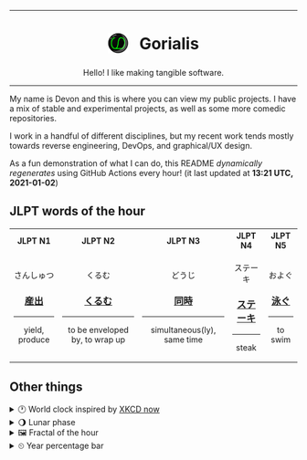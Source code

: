 ***

<h1 align="center">
<sub>
    <img src="readme/resources/avatar.png" height="36">
</sub>
&nbsp;
Gorialis
</h1>
<p align="center">
Hello! I like making tangible software.
</p>

***

My name is Devon and this is where you can view my public projects. I have a mix of stable and experimental projects, as well as some more comedic repositories.

I work in a handful of different disciplines, but my recent work tends mostly towards reverse engineering, DevOps, and graphical/UX design.

As a fun demonstration of what I can do, this README *dynamically regenerates* using GitHub Actions every hour! (it last updated at **13:21 UTC, 2021-01-02**)

<h2>JLPT words of the hour</h2>
<table>
    <tr>
        <th>JLPT N1</th>
        <th>JLPT N2</th>
        <th>JLPT N3</th>
        <th>JLPT N4</th>
        <th>JLPT N5</th>
    </tr>
    <tr>
        <td>
            <p align="center">さんしゅつ</p>
            <h3 align="center"><b><a href="https://jisho.org/search/%E7%94%A3%E5%87%BA">産出</a></b></h3>
            <hr>
            <p align="center">yield,<wbr> produce</p>
        </td>
        <td>
            <p align="center">くるむ</p>
            <h3 align="center"><b><a href="https://jisho.org/search/%E3%81%8F%E3%82%8B%E3%82%80">くるむ</a></b></h3>
            <hr>
            <p align="center">to be enveloped by,<wbr> to wrap up</p>
        </td>
        <td>
            <p align="center">どうじ</p>
            <h3 align="center"><b><a href="https://jisho.org/search/%E5%90%8C%E6%99%82">同時</a></b></h3>
            <hr>
            <p align="center">simultaneous(ly),<wbr> same time</p>
        </td>
        <td>
            <p align="center">ステーキ</p>
            <h3 align="center"><b><a href="https://jisho.org/search/%E3%82%B9%E3%83%86%E3%83%BC%E3%82%AD">ステーキ</a></b></h3>
            <hr>
            <p align="center">steak</p>
        </td>
        <td>
            <p align="center">およぐ</p>
            <h3 align="center"><b><a href="https://jisho.org/search/%E6%B3%B3%E3%81%90">泳ぐ</a></b></h3>
            <hr>
            <p align="center">to swim</p>
        </td>
    </tr>
</table>

<h2>Other things</h2>
<details>
<summary>🕐  World clock inspired by <a href="https://xkcd.com/now">XKCD now</a></summary>

> <img src="generated/now.png" width="512">

</details>
<details>
<summary>🌖 Lunar phase</summary>

The moon is approximately 65.97% through its phase (Waning Gibbous).

</details>
<details>
<summary>&#x1f5bc; Fractal of the hour</summary>

> <img src="generated/fractal.png" width="512">

</details>
<details>
<summary>&#x23f2; Year percentage bar</summary>
<pre><code>2021 [▁▁▁▁▁▁▁▁▁▁▁▁▁▁▁▁▁▁▁▁] 0.43%</code></pre>
</details>
